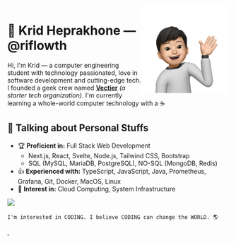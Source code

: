 <img a="Hi!" align="right" height="200" width="200" alt="riflowth's avatar" src="https://raw.githubusercontent.com/riflowth/riflowth/master/img/avatar.png"/>

# 🙏 Krid Heprakhone — @riflowth

Hi, I'm Krid — a computer engineering student with technology passionated, love in software development and cutting-edge tech. I founded a geek crew named **[Vectier](https://github.com/Vectier)** *(a starter tech organization)*. I'm currently learning a whole-world computer technology with a ☕

## 💬 Talking about Personal Stuffs

- 🏆 **Proficient in:** Full Stack Web Development
  - Next.js, React, Svelte, Node.js, Tailwind CSS, Bootstrap
  - SQL (MySQL, MariaDB, PostgreSQL), NO-SQL (MongoDB, Redis)
- 👍 **Experienced with:** TypeScript, JavaScript, Java, Prometheus, Grafana, Git, Docker, MacOS, Linux
- 👀 **Interest in:** Cloud Computing, System Infrastructure

<img height="28" src="https://skillicons.dev/icons?i=ts,js,golang,java,nextjs,react,svelte,tailwindcss,bootstrap,nodejs,mysql,mongodb,redis,git,docker,linux&perline=16" />

```
I'm interested in CODING. I believe CODING can change the WORLD. 🌎
```

<a href="https://www.linkedin.com/in/krid-heprakhone/">
   <img src="https://img.shields.io/badge/LinkedIn-0077B5?style=for-the-badge&logo=linkedin&logoColor=white" alt="" />
</a>
<a href="https://riflowth.github.io/riflowth/resume.pdf">
  <img src="https://img.shields.io/badge/resume-326ce5?style=for-the-badge&logoColor=white" alt="" />
</a>
